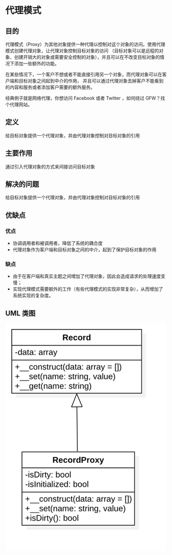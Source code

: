 # 代理模式

## 目的
代理模式（Proxy）为其他对象提供一种代理以控制对这个对象的访问。使用代理模式创建代理对象，让代理对象控制目标对象的访问
（目标对象可以是远程的对象、创建开销大的对象或需要安全控制的对象），并且可以在不改变目标对象的情况下添加一些额外的功能。

在某些情况下，一个客户不想或者不能直接引用另一个对象，而代理对象可以在客户端和目标对象之间起到中介的作用，
并且可以通过代理对象去掉客户不能看到的内容和服务或者添加客户需要的额外服务。

经典例子就是网络代理，你想访问 Facebook 或者 Twitter ，如何绕过 GFW？找个代理网站。
## 定义
给目标对象提供一个代理对象，并由代理对象控制对目标对象的引用

## 主要作用
通过引入代理对象的方式来间接访问目标对象

## 解决的问题
给目标对象提供一个代理对象，并由代理对象控制对目标对象的引用

## 优缺点

### 优点
- 协调调用者和被调用者，降低了系统的耦合度
- 代理对象作为客户端和目标对象之间的中介，起到了保护目标对象的作用

### 缺点
- 由于在客户端和真实主题之间增加了代理对象，因此会造成请求的处理速度变慢；
- 实现代理模式需要额外的工作（有些代理模式的实现非常复杂），从而增加了系统实现的复杂度。

## UML 类图
![代理模式](./Proxy.png)
